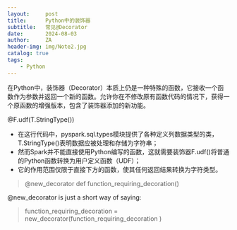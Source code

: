 ```yaml
---
layout:     post
title:      Python中的装饰器
subtitle:   常见@Decorator
date:       2024-08-03
author:     ZA
header-img: img/Note2.jpg
catalog: true
tags:
    - Python
---
```


在Python中，装饰器（Decorator）本质上仍是一种特殊的函数，它接收一个函数作为参数并返回一个新的函数。允许你在不修改原有函数代码的情况下，获得一个原函数的增强版本，包含了装饰器添加的新功能。

@F.udf(T.StringType())

* 在这行代码中，pyspark.sql.types模块提供了各种定义列数据类型的类，T.StringType()表明数据应被处理和存储为字符串；
* 然而Spark并不能直接使用Python编写的函数，这就需要装饰器F.udf()将普通的Python函数转换为用户定义函数（UDF）；
* 它的作用范围仅限于直接下方的函数，使其任何返回结果转换为字符类型。

> @new_decorator
> def function_requiring_decoration()

@new_decorator is just a short way of saying:

> function_requiring_decoration = new_decorator(function_requiring_decoration )
